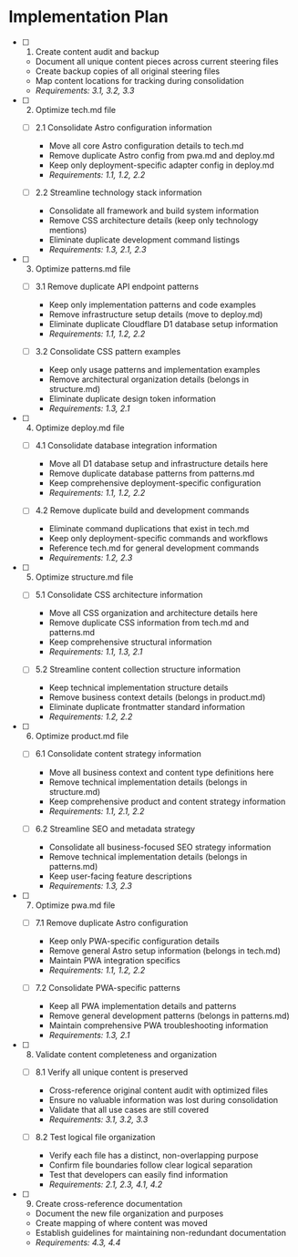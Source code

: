 # Implementation Plan

- [ ] 1. Create content audit and backup
  - Document all unique content pieces across current steering files
  - Create backup copies of all original steering files
  - Map content locations for tracking during consolidation
  - _Requirements: 3.1, 3.2, 3.3_

- [ ] 2. Optimize tech.md file
  - [ ] 2.1 Consolidate Astro configuration information
    - Move all core Astro configuration details to tech.md
    - Remove duplicate Astro config from pwa.md and deploy.md
    - Keep only deployment-specific adapter config in deploy.md
    - _Requirements: 1.1, 1.2, 2.2_

  - [ ] 2.2 Streamline technology stack information
    - Consolidate all framework and build system information
    - Remove CSS architecture details (keep only technology mentions)
    - Eliminate duplicate development command listings
    - _Requirements: 1.3, 2.1, 2.3_

- [ ] 3. Optimize patterns.md file
  - [ ] 3.1 Remove duplicate API endpoint patterns
    - Keep only implementation patterns and code examples
    - Remove infrastructure setup details (move to deploy.md)
    - Eliminate duplicate Cloudflare D1 database setup information
    - _Requirements: 1.1, 1.2, 2.2_

  - [ ] 3.2 Consolidate CSS pattern examples
    - Keep only usage patterns and implementation examples
    - Remove architectural organization details (belongs in structure.md)
    - Eliminate duplicate design token information
    - _Requirements: 1.3, 2.1_

- [ ] 4. Optimize deploy.md file
  - [ ] 4.1 Consolidate database integration information
    - Move all D1 database setup and infrastructure details here
    - Remove duplicate database patterns from patterns.md
    - Keep comprehensive deployment-specific configuration
    - _Requirements: 1.1, 1.2, 2.2_

  - [ ] 4.2 Remove duplicate build and development commands
    - Eliminate command duplications that exist in tech.md
    - Keep only deployment-specific commands and workflows
    - Reference tech.md for general development commands
    - _Requirements: 1.2, 2.3_

- [ ] 5. Optimize structure.md file
  - [ ] 5.1 Consolidate CSS architecture information
    - Move all CSS organization and architecture details here
    - Remove duplicate CSS information from tech.md and patterns.md
    - Keep comprehensive structural information
    - _Requirements: 1.1, 1.3, 2.1_

  - [ ] 5.2 Streamline content collection structure information
    - Keep technical implementation structure details
    - Remove business context details (belongs in product.md)
    - Eliminate duplicate frontmatter standard information
    - _Requirements: 1.2, 2.2_

- [ ] 6. Optimize product.md file
  - [ ] 6.1 Consolidate content strategy information
    - Move all business context and content type definitions here
    - Remove technical implementation details (belongs in structure.md)
    - Keep comprehensive product and content strategy information
    - _Requirements: 1.1, 2.1, 2.2_

  - [ ] 6.2 Streamline SEO and metadata strategy
    - Consolidate all business-focused SEO strategy information
    - Remove technical implementation details (belongs in patterns.md)
    - Keep user-facing feature descriptions
    - _Requirements: 1.3, 2.3_

- [ ] 7. Optimize pwa.md file
  - [ ] 7.1 Remove duplicate Astro configuration
    - Keep only PWA-specific configuration details
    - Remove general Astro setup information (belongs in tech.md)
    - Maintain PWA integration specifics
    - _Requirements: 1.1, 1.2, 2.2_

  - [ ] 7.2 Consolidate PWA-specific patterns
    - Keep all PWA implementation details and patterns
    - Remove general development patterns (belongs in patterns.md)
    - Maintain comprehensive PWA troubleshooting information
    - _Requirements: 1.3, 2.1_

- [ ] 8. Validate content completeness and organization
  - [ ] 8.1 Verify all unique content is preserved
    - Cross-reference original content audit with optimized files
    - Ensure no valuable information was lost during consolidation
    - Validate that all use cases are still covered
    - _Requirements: 3.1, 3.2, 3.3_

  - [ ] 8.2 Test logical file organization
    - Verify each file has a distinct, non-overlapping purpose
    - Confirm file boundaries follow clear logical separation
    - Test that developers can easily find information
    - _Requirements: 2.1, 2.3, 4.1, 4.2_

- [ ] 9. Create cross-reference documentation
  - Document the new file organization and purposes
  - Create mapping of where content was moved
  - Establish guidelines for maintaining non-redundant documentation
  - _Requirements: 4.3, 4.4_